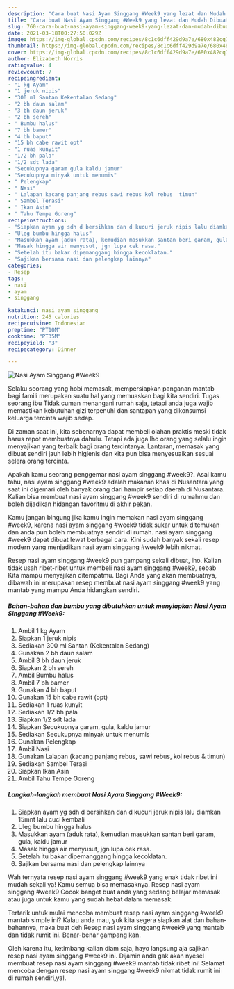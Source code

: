 ```yaml
---
description: "Cara buat Nasi Ayam Singgang #Week9 yang lezat dan Mudah Dibuat"
title: "Cara buat Nasi Ayam Singgang #Week9 yang lezat dan Mudah Dibuat"
slug: 760-cara-buat-nasi-ayam-singgang-week9-yang-lezat-dan-mudah-dibuat
date: 2021-03-18T00:27:50.029Z
image: https://img-global.cpcdn.com/recipes/8c1c6dff429d9a7e/680x482cq70/nasi-ayam-singgang-week9-foto-resep-utama.jpg
thumbnail: https://img-global.cpcdn.com/recipes/8c1c6dff429d9a7e/680x482cq70/nasi-ayam-singgang-week9-foto-resep-utama.jpg
cover: https://img-global.cpcdn.com/recipes/8c1c6dff429d9a7e/680x482cq70/nasi-ayam-singgang-week9-foto-resep-utama.jpg
author: Elizabeth Norris
ratingvalue: 4
reviewcount: 7
recipeingredient:
- "1 kg Ayam"
- "1 jeruk nipis"
- "300 ml Santan Kekentalan Sedang"
- "2 bh daun salam"
- "3 bh daun jeruk"
- "2 bh sereh"
- " Bumbu halus"
- "7 bh bamer"
- "4 bh baput"
- "15 bh cabe rawit opt"
- "1 ruas kunyit"
- "1/2 bh pala"
- "1/2 sdt lada"
- "Secukupnya garam gula kaldu jamur"
- "Secukupnya minyak untuk menumis"
- " Pelengkap"
- " Nasi"
- " Lalapan kacang panjang rebus sawi rebus kol rebus  timun"
- " Sambel Terasi"
- " Ikan Asin"
- " Tahu Tempe Goreng"
recipeinstructions:
- "Siapkan ayam yg sdh d bersihkan dan d kucuri jeruk nipis lalu diamkan 15mnt lalu cuci kembali"
- "Uleg bumbu hingga halus"
- "Masukkan ayam (aduk rata), kemudian masukkan santan beri garam, gula, kaldu jamur"
- "Masak hingga air menyusut, jgn lupa cek rasa."
- "Setelah itu bakar dipemanggang hingga kecoklatan."
- "Sajikan bersama nasi dan pelengkap lainnya"
categories:
- Resep
tags:
- nasi
- ayam
- singgang

katakunci: nasi ayam singgang 
nutrition: 245 calories
recipecuisine: Indonesian
preptime: "PT10M"
cooktime: "PT35M"
recipeyield: "3"
recipecategory: Dinner

---
```



![Nasi Ayam Singgang #Week9](https://img-global.cpcdn.com/recipes/8c1c6dff429d9a7e/680x482cq70/nasi-ayam-singgang-week9-foto-resep-utama.jpg)

Selaku seorang yang hobi memasak, mempersiapkan panganan mantab bagi famili merupakan suatu hal yang memuaskan bagi kita sendiri. Tugas seorang ibu Tidak cuman menangani rumah saja, tetapi anda juga wajib memastikan kebutuhan gizi terpenuhi dan santapan yang dikonsumsi keluarga tercinta wajib sedap.

Di zaman  saat ini, kita sebenarnya dapat membeli olahan praktis meski tidak harus repot membuatnya dahulu. Tetapi ada juga lho orang yang selalu ingin menyajikan yang terbaik bagi orang tercintanya. Lantaran, memasak yang dibuat sendiri jauh lebih higienis dan kita pun bisa menyesuaikan sesuai selera orang tercinta. 



Apakah kamu seorang penggemar nasi ayam singgang #week9?. Asal kamu tahu, nasi ayam singgang #week9 adalah makanan khas di Nusantara yang saat ini digemari oleh banyak orang dari hampir setiap daerah di Nusantara. Kalian bisa membuat nasi ayam singgang #week9 sendiri di rumahmu dan boleh dijadikan hidangan favoritmu di akhir pekan.

Kamu jangan bingung jika kamu ingin memakan nasi ayam singgang #week9, karena nasi ayam singgang #week9 tidak sukar untuk ditemukan dan anda pun boleh membuatnya sendiri di rumah. nasi ayam singgang #week9 dapat dibuat lewat berbagai cara. Kini sudah banyak sekali resep modern yang menjadikan nasi ayam singgang #week9 lebih nikmat.

Resep nasi ayam singgang #week9 pun gampang sekali dibuat, lho. Kalian tidak usah ribet-ribet untuk membeli nasi ayam singgang #week9, sebab Kita mampu menyajikan ditempatmu. Bagi Anda yang akan membuatnya, dibawah ini merupakan resep membuat nasi ayam singgang #week9 yang mantab yang mampu Anda hidangkan sendiri.

<!--inarticleads1-->

##### Bahan-bahan dan bumbu yang dibutuhkan untuk menyiapkan Nasi Ayam Singgang #Week9:

1. Ambil 1 kg Ayam
1. Siapkan 1 jeruk nipis
1. Sediakan 300 ml Santan (Kekentalan Sedang)
1. Gunakan 2 bh daun salam
1. Ambil 3 bh daun jeruk
1. Siapkan 2 bh sereh
1. Ambil  Bumbu halus
1. Ambil 7 bh bamer
1. Gunakan 4 bh baput
1. Gunakan 15 bh cabe rawit (opt)
1. Sediakan 1 ruas kunyit
1. Sediakan 1/2 bh pala
1. Siapkan 1/2 sdt lada
1. Siapkan Secukupnya garam, gula, kaldu jamur
1. Sediakan Secukupnya minyak untuk menumis
1. Gunakan  Pelengkap
1. Ambil  Nasi
1. Gunakan  Lalapan (kacang panjang rebus, sawi rebus, kol rebus &amp; timun)
1. Sediakan  Sambel Terasi
1. Siapkan  Ikan Asin
1. Ambil  Tahu Tempe Goreng




<!--inarticleads2-->

##### Langkah-langkah membuat Nasi Ayam Singgang #Week9:

1. Siapkan ayam yg sdh d bersihkan dan d kucuri jeruk nipis lalu diamkan 15mnt lalu cuci kembali
1. Uleg bumbu hingga halus
1. Masukkan ayam (aduk rata), kemudian masukkan santan beri garam, gula, kaldu jamur
1. Masak hingga air menyusut, jgn lupa cek rasa.
1. Setelah itu bakar dipemanggang hingga kecoklatan.
1. Sajikan bersama nasi dan pelengkap lainnya




Wah ternyata resep nasi ayam singgang #week9 yang enak tidak ribet ini mudah sekali ya! Kamu semua bisa memasaknya. Resep nasi ayam singgang #week9 Cocok banget buat anda yang sedang belajar memasak atau juga untuk kamu yang sudah hebat dalam memasak.

Tertarik untuk mulai mencoba membuat resep nasi ayam singgang #week9 mantab simple ini? Kalau anda mau, yuk kita segera siapkan alat dan bahan-bahannya, maka buat deh Resep nasi ayam singgang #week9 yang mantab dan tidak rumit ini. Benar-benar gampang kan. 

Oleh karena itu, ketimbang kalian diam saja, hayo langsung aja sajikan resep nasi ayam singgang #week9 ini. Dijamin anda gak akan nyesel membuat resep nasi ayam singgang #week9 mantab tidak ribet ini! Selamat mencoba dengan resep nasi ayam singgang #week9 nikmat tidak rumit ini di rumah sendiri,ya!.

